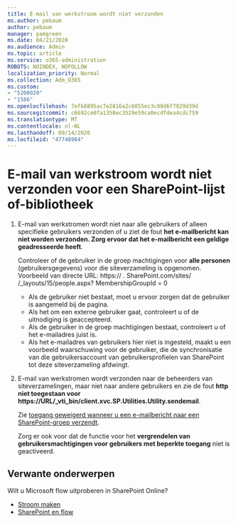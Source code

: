 ```yaml
---
title: E-mail van werkstroom wordt niet verzonden
ms.author: pebaum
author: pebaum
manager: pamgreen
ms.date: 04/21/2020
ms.audience: Admin
ms.topic: article
ms.service: o365-administration
ROBOTS: NOINDEX, NOFOLLOW
localization_priority: Normal
ms.collection: Adm_O365
ms.custom:
- "5200020"
- "1586"
ms.openlocfilehash: 7efb8895ac7e2816a2c6055ec3c08d6f7029d39d
ms.sourcegitcommit: c6692ce0fa1358ec3529e59ca0ecdfdea4cdc759
ms.translationtype: MT
ms.contentlocale: nl-NL
ms.lasthandoff: 09/14/2020
ms.locfileid: "47748984"
---
```

# <a name="workflow-email-is-not-being-sent-for-a-sharepoint-list-or-library"></a>E-mail van werkstroom wordt niet verzonden voor een SharePoint-lijst of-bibliotheek

1. E-mail van werkstromen wordt niet naar alle gebruikers of alleen specifieke gebruikers verzonden of u ziet de fout **het e-mailbericht kan niet worden verzonden. Zorg ervoor dat het e-mailbericht een geldige geadresseerde heeft**.

    Controleer of de gebruiker in de groep machtigingen voor **alle personen** (gebruikersgegevens) voor die siteverzameling is opgenomen.  Voorbeeld van directe URL: https:// <tenant> . SharePoint.com/sites/ <sitename> /_layouts/15/people.aspx? MembershipGroupId = 0

    - Als de gebruiker niet bestaat, moet u ervoor zorgen dat de gebruiker is aangemeld bij de pagina. 
    - Als het om een externe gebruiker gaat, controleert u of de uitnodiging is geaccepteerd.
    - Als de gebruiker in de groep machtigingen bestaat, controleert u of het e-mailadres juist is.
    - Als het e-mailadres van gebruikers hier niet is ingesteld, maakt u een voorbeeld waarschuwing voor de gebruiker, die de synchronisatie van die gebruikersaccount van gebruikersprofielen van SharePoint tot deze siteverzameling afdwingt.
 
2. E-mail van werkstromen wordt verzonden naar de beheerders van siteverzamelingen, maar niet naar andere gebruikers en zie de fout **http niet toegestaan voor <span>https:</span>//URL/_vti_bin/client.xvc.SP.Utilities.Utility.sendemail**.
 

    Zie [toegang geweigerd wanneer u een e-mailbericht naar een SharePoint-groep verzendt](https://docs.microsoft.com/sharepoint/support/sharing-and-permissions/access-denied-when-send-an-email-to-groups).

    Zorg er ook voor dat de functie voor het **vergrendelen van gebruikersmachtigingen voor gebruikers met beperkte toegang** niet is geactiveerd.


## <a name="related-topics"></a>Verwante onderwerpen
Wilt u Microsoft flow uitproberen in SharePoint Online?
- [Stroom maken](https://support.office.com/article/Create-a-flow-for-a-list-or-library-in-SharePoint-Online-or-OneDrive-for-Business-a9c3e03b-0654-46af-a254-20252e580d01) 
- [SharePoint en flow](https://flow.microsoft.com/blog/sharepoint-and-flow/) 


